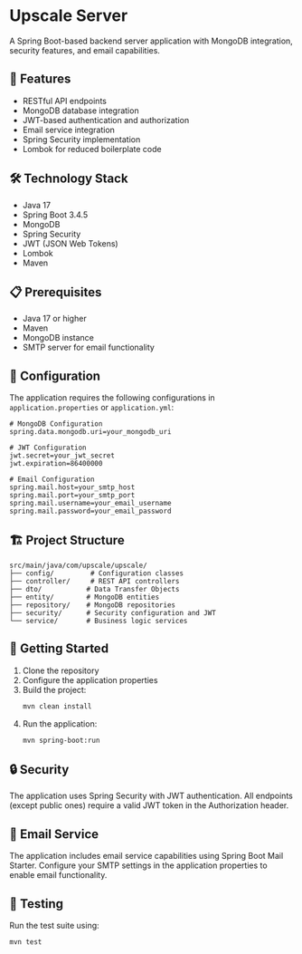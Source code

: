# Upscale Server

A Spring Boot-based backend server application with MongoDB integration, security features, and email capabilities.

## 🚀 Features

- RESTful API endpoints
- MongoDB database integration
- JWT-based authentication and authorization
- Email service integration
- Spring Security implementation
- Lombok for reduced boilerplate code

## 🛠️ Technology Stack

- Java 17
- Spring Boot 3.4.5
- MongoDB
- Spring Security
- JWT (JSON Web Tokens)
- Lombok
- Maven

## 📋 Prerequisites

- Java 17 or higher
- Maven
- MongoDB instance
- SMTP server for email functionality

## 🔧 Configuration

The application requires the following configurations in `application.properties` or `application.yml`:

```properties
# MongoDB Configuration
spring.data.mongodb.uri=your_mongodb_uri

# JWT Configuration
jwt.secret=your_jwt_secret
jwt.expiration=86400000

# Email Configuration
spring.mail.host=your_smtp_host
spring.mail.port=your_smtp_port
spring.mail.username=your_email_username
spring.mail.password=your_email_password
```

## 🏗️ Project Structure

```
src/main/java/com/upscale/upscale/
├── config/         # Configuration classes
├── controller/     # REST API controllers
├── dto/           # Data Transfer Objects
├── entity/        # MongoDB entities
├── repository/    # MongoDB repositories
├── security/      # Security configuration and JWT
└── service/       # Business logic services
```

## 🚀 Getting Started

1. Clone the repository
2. Configure the application properties
3. Build the project:
   ```bash
   mvn clean install
   ```
4. Run the application:
   ```bash
   mvn spring-boot:run
   ```

## 🔒 Security

The application uses Spring Security with JWT authentication. All endpoints (except public ones) require a valid JWT token in the Authorization header.

## 📧 Email Service

The application includes email service capabilities using Spring Boot Mail Starter. Configure your SMTP settings in the application properties to enable email functionality.

## 🧪 Testing

Run the test suite using:
```bash
mvn test
```
